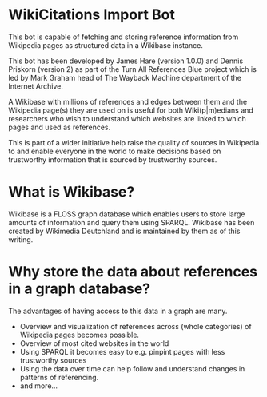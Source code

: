 # WikiCitations Import Bot
This bot is capable of fetching and storing 
reference information from Wikipedia pages as structured data 
in a Wikibase instance. 

This bot has been developed by James Hare (version 1.0.0) 
and Dennis Priskorn (version 2) as part of the 
Turn All References Blue project which is led by 
Mark Graham head of The 
Wayback Machine department of the Internet Archive.

A Wikibase with millions of references and edges between 
them and the Wikipedia page(s) they are used on is useful
 for both Wiki(p|m)edians and researchers who wish to understand
 which websites are linked to which pages and used as references.

This is part of a wider initiative help raise the quality of sources in 
Wikipedia to and enable everyone in the world to make
 decisions based on trustworthy information that is sourced by 
trustworthy sources.

# What is Wikibase?
Wikibase is a FLOSS graph database which enables users to store large
amounts of information and query them using SPARQL.
Wikibase has been created by Wikimedia Deutchland and is 
maintained by them as of this writing.

# Why store the data about references in a graph database?
The advantages of having access to this data in a graph are many.
* Overview and visualization of references across (whole categories) of Wikipedia pages becomes possible.
* Overview of most cited websites in the world
* Using SPARQL it becomes easy to e.g. pinpint pages with less trustworthy sources
* Using the data over time can help follow and understand changes in patterns of referencing.
* and more...